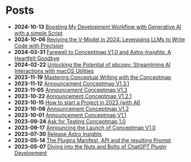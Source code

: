 # Posts
* **2024-10-13** [Boosting My Development Workflow with Generative AI with a simple Script](posts/shell-promptor.md)
* **2024-10-06** [Reviving the V-Model in 2024: Leveraging LLMs to Write Code with Precision](posts/v-model.md)
* **2024-03-31** [Farewell to Conceptmap V1.0 and Astro-Insights: A Heartfelt Goodbye](posts/discontinue-chatgpt-plugin-dev.md)
* **2024-02-22** [Unlocking the Potential of pbcopy: Streamlining AI Interactions with macOS Utilities](posts/pbcopy.md)
* **2023-11-19** [Mastering Conceptual Writing with the Conceptmap](posts/mastering_conceptual_writing.md)
* **2023-11-12** [Announcement Conceptmap V1.3.1](posts/announce_V1.3.1.md)
* **2023-11-05** [Announcement Conceptmap V1.3](posts/announce_V1.3.md)
* **2023-10-22** [Announcement Conceptmap V1.2.1](posts/announce_V1.2.1.md)
* **2023-10-15** [How to start a Project in 2023 (with AI)](posts/starting_a_project_in_2023.md)
* **2023-10-08** [Announcement Conceptmap V1.2](posts/announce_V1.2.md)
* **2023-10-01** [Announcement Conceptmap V1.1](posts/announce_V1.1.md)
* **2023-09-24** [Ask for Testing Conceptmap 1.0](posts/ask_for_testing.md)
* **2023-09-17** [Announcing the Launch of Conceptmap V1.0](posts/release_of_conceptmap_V10.md)
* **2023-07-30** [Release Astro Insights](posts/release_of_astro-insights.md)
* **2023-05-14** [The Plugins Manifest, API and the resulting Prompt](posts/the_plugin_manifest.md)
* **2023-05-07** [Diving into the Nuts and Bolts of ChatGPT Plugin Development](posts/creating_a_chatgpt_plugin.md)

